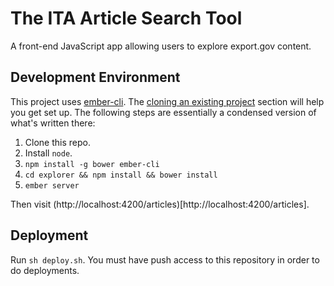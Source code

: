 The ITA Article Search Tool
===========================

A front-end JavaScript app allowing users to explore export.gov content.

## Development Environment

This project uses [ember-cli](http://ember-cli.com). The [cloning an existing project](http://www.ember-cli.com/#cloning-an-existing-project) section will help you get set up. The following steps are essentially a condensed version of what's written there:

1. Clone this repo.
2. Install `node`.
3. `npm install -g bower ember-cli`
4. `cd explorer && npm install && bower install`
5. `ember server`

Then visit (http://localhost:4200/articles)[http://localhost:4200/articles].

## Deployment

Run `sh deploy.sh`. You must have push access to this repository in order to do deployments.
